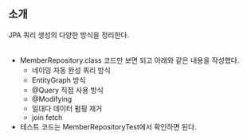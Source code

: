 ## 소개
JPA 쿼리 생성의 다양한 방식을 정리한다.  
<br>

+ MemberRepository.class 코드만 보면 되고 아래와 같은 내용을 작성했다.
    + 네이밍 자동 완성 쿼리 방식
    + EntityGraph 방식
    + @Query 직접 사용 방식
    + @Modifying
    + 일대다 데이터 펌핑 제거
    + join fetch
+ 테스트 코드는 MemberRepositoryTest에서 확인하면 된다.    